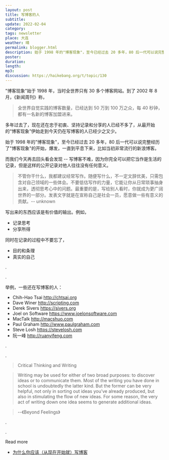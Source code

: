 ```yaml
---
layout: post
title: 写博客的人
subtitle: 
update: 2022-02-04
category: 
tags: newsletter
place: 大连
weather: 晴
permalink: blogger.html
description: 始于 1998 年的"博客现象"，至今已经过去 20 多年，80 后一代可以说完整经历了"博客现象"的开始，爆发，一直到平息下来，比如当初非常流行的新浪博客。
poster:
duration: 
length: 
mp3: 
discussion: https://haikebang.org/t/topic/130
---
```


"博客现象"始于 1998 年，当时全世界只有 30 多个博客网站。到了 2002 年 8 月，《新闻周刊》称，

> 全世界自觉实践的博客数量，已经达到 50 万到 100 万之众，每 40 秒钟，都有一名新的博客加盟进来。

多年过去了，现在还在忠于初衷、坚持记录和分享的人已经不多了，从最开始的“博客现象”伊始走到今天仍在写博客的人已经少之又少。

始于 1998 年的"博客现象"，至今已经过去 20 多年，80 后一代可以说完整经历了"博客现象"的开始，爆发，一直到平息下来，比如当初非常流行的新浪博客。

而我们今天再去回头看会发现 -- 写博客不难，因为你完全可以把它当作是生活的记录，但是这样的公开记录对他人往往没有任何意义。

> 不管你干什么，我都建议经常写作。随便写什么，不一定文辞优美，只需包含对自己领域的一些体会。不要低估写作的力量，它能让你从日常琐事抽身出来，透彻思考心中的问题。最重要的是，写给别人看时，你就成为更广阔世界的一部分。发表文字就是在宣称自己是社会一员，愿意做一些有意义的贡献。-- unknown

写出来的东西应该是有价值的输出。例如，

- 记录思考
- 分享所得

同时在记录的过程中不要忘了，

- 目的和条理
- 真实的自己

.

.

举例，一些还在写博客的人：

- Chih-Hao Tsai http://chtsai.org
- Dave Winer http://scripting.com
- Derek Sivers https://sivers.org
- Joel on Software https://www.joelonsoftware.com
- MacTalk http://macshuo.com
- Paul Graham http://www.paulgraham.com
- Steve Losh https://stevelosh.com
- 阮一峰 http://ruanyifeng.com

.

.

> Critical Thinking and Writing

> Writing may be used for either of two broad purposes: to discover ideas or to communicate them. Most of the writing you have done in school is undoubtedly the latter kind. But the former can be very helpful, not only in sorting out ideas you’ve already produced, but also in stimulating the flow of new ideas. For some reason, the very act of writing down one idea seems to generate additional ideas.

> --《Beyond Feelings》

.

.

Read more

- [为什么你应该（从现在开始就）写博客](http://mindhacks.cn/2009/02/15/why-you-should-start-blogging-now/)

